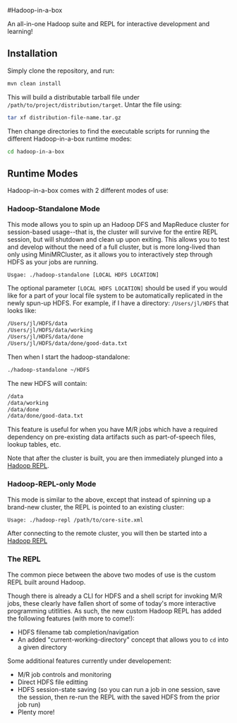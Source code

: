 #Hadoop-in-a-box

An all-in-one Hadoop suite and REPL for interactive development and learning!

## Installation

Simply clone the repository, and run:

```bash
mvn clean install
```

This will build a distributable tarball file under ```/path/to/project/distribution/target```. Untar the file using:

```bash
tar xf distribution-file-name.tar.gz
```

Then change directories to find the executable scripts for running the different Hadoop-in-a-box runtime modes:

```bash
cd hadoop-in-a-box
```

## Runtime Modes

Hadoop-in-a-box comes with 2 different modes of use:

### Hadoop-Standalone Mode

This mode allows you to spin up an Hadoop DFS and MapReduce cluster for session-based usage--that is, the cluster will survive for the entire REPL session, but will shutdown and clean up upon exiting. This allows you to test and develop without the need of a full cluster, but is more long-lived than only using MiniMRCluster, as it allows you to interactively step through HDFS as your jobs are running.

```bash
Usgae: ./hadoop-standalone [LOCAL HDFS LOCATION]
```

The optional parameter ```[LOCAL HDFS LOCATION]``` should be used if you would like for a part of your local file system to be automatically replicated in the newly spun-up HDFS. For example, if I have a directory: ```/Users/jl/HDFS``` that looks like:

```bash
/Users/jl/HDFS/data
/Users/jl/HDFS/data/working
/Users/jl/HDFS/data/done
/Users/jl/HDFS/data/done/good-data.txt
```

Then when I start the hadoop-standalone:

```bash
./hadoop-standalone ~/HDFS
```

The new HDFS will contain:

```bash
/data
/data/working
/data/done
/data/done/good-data.txt
```

This feature is useful for when you have M/R jobs which have a required dependency on pre-existing data artifacts such as part-of-speech files, lookup tables, etc.

Note that after the cluster is built, you are then immediately plunged into a [Hadoop REPL](#the-repl).

### Hadoop-REPL-only Mode

This mode is similar to the above, except that instead of spinning up a brand-new cluster, the REPL is pointed to an existing cluster:

```bash
Usage: ./hadoop-repl /path/to/core-site.xml
```

After connecting to the remote cluster, you will then be started into a [Hadoop REPL](#the-repl)

### The REPL

The common piece between the above two modes of use is the custom REPL built around Hadoop.

Though there is already a CLI for HDFS and a shell script for invoking M/R jobs, these clearly have fallen short of some of today's more interactive programming utitlities. As such, the new custom Hadoop REPL has added the following features (with more to come!):
* HDFS filename tab completion/navigation
* An added "current-working-directory" concept that allows you to ```cd``` into a given directory

Some additional features currently under developement:
* M/R job controls and monitoring
* Direct HDFS file editting
* HDFS session-state saving (so you can run a job in one session, save the session, then re-run the REPL with the saved HDFS from the prior job run)
* Plenty more!

